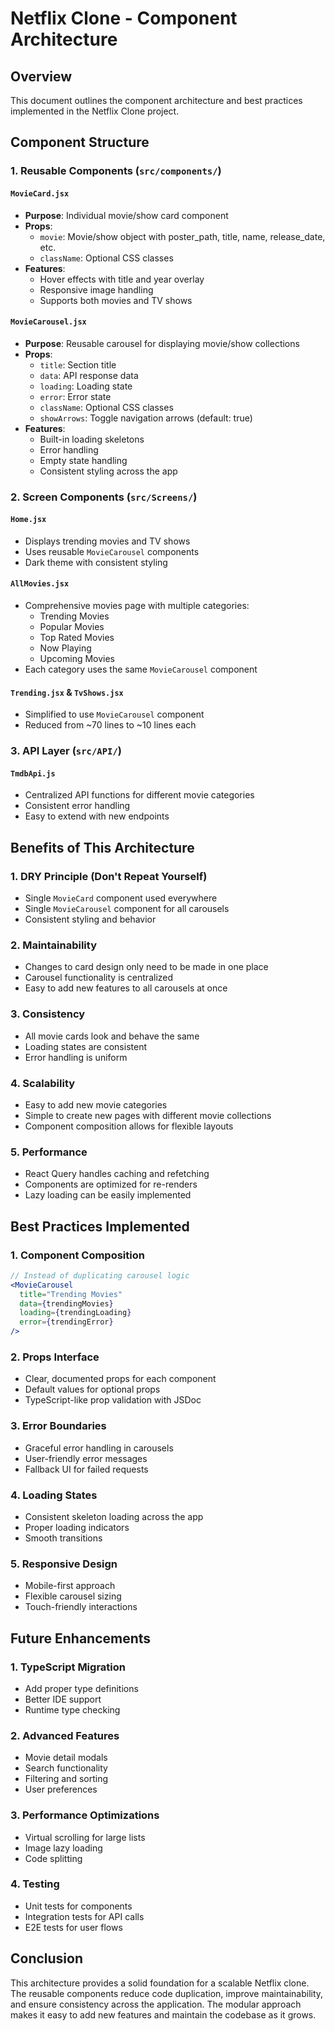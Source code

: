 # Netflix Clone - Component Architecture

## Overview
This document outlines the component architecture and best practices implemented in the Netflix Clone project.

## Component Structure

### 1. Reusable Components (`src/components/`)

#### `MovieCard.jsx`
- **Purpose**: Individual movie/show card component
- **Props**: 
  - `movie`: Movie/show object with poster_path, title, name, release_date, etc.
  - `className`: Optional CSS classes
- **Features**:
  - Hover effects with title and year overlay
  - Responsive image handling
  - Supports both movies and TV shows

#### `MovieCarousel.jsx`
- **Purpose**: Reusable carousel for displaying movie/show collections
- **Props**:
  - `title`: Section title
  - `data`: API response data
  - `loading`: Loading state
  - `error`: Error state
  - `className`: Optional CSS classes
  - `showArrows`: Toggle navigation arrows (default: true)
- **Features**:
  - Built-in loading skeletons
  - Error handling
  - Empty state handling
  - Consistent styling across the app

### 2. Screen Components (`src/Screens/`)

#### `Home.jsx`
- Displays trending movies and TV shows
- Uses reusable `MovieCarousel` components
- Dark theme with consistent styling

#### `AllMovies.jsx`
- Comprehensive movies page with multiple categories:
  - Trending Movies
  - Popular Movies
  - Top Rated Movies
  - Now Playing
  - Upcoming Movies
- Each category uses the same `MovieCarousel` component

#### `Trending.jsx` & `TvShows.jsx`
- Simplified to use `MovieCarousel` component
- Reduced from ~70 lines to ~10 lines each

### 3. API Layer (`src/API/`)

#### `TmdbApi.js`
- Centralized API functions for different movie categories
- Consistent error handling
- Easy to extend with new endpoints

## Benefits of This Architecture

### 1. **DRY Principle (Don't Repeat Yourself)**
- Single `MovieCard` component used everywhere
- Single `MovieCarousel` component for all carousels
- Consistent styling and behavior

### 2. **Maintainability**
- Changes to card design only need to be made in one place
- Carousel functionality is centralized
- Easy to add new features to all carousels at once

### 3. **Consistency**
- All movie cards look and behave the same
- Loading states are consistent
- Error handling is uniform

### 4. **Scalability**
- Easy to add new movie categories
- Simple to create new pages with different movie collections
- Component composition allows for flexible layouts

### 5. **Performance**
- React Query handles caching and refetching
- Components are optimized for re-renders
- Lazy loading can be easily implemented

## Best Practices Implemented

### 1. **Component Composition**
```jsx
// Instead of duplicating carousel logic
<MovieCarousel
  title="Trending Movies"
  data={trendingMovies}
  loading={trendingLoading}
  error={trendingError}
/>
```

### 2. **Props Interface**
- Clear, documented props for each component
- Default values for optional props
- TypeScript-like prop validation with JSDoc

### 3. **Error Boundaries**
- Graceful error handling in carousels
- User-friendly error messages
- Fallback UI for failed requests

### 4. **Loading States**
- Consistent skeleton loading across the app
- Proper loading indicators
- Smooth transitions

### 5. **Responsive Design**
- Mobile-first approach
- Flexible carousel sizing
- Touch-friendly interactions

## Future Enhancements

### 1. **TypeScript Migration**
- Add proper type definitions
- Better IDE support
- Runtime type checking

### 2. **Advanced Features**
- Movie detail modals
- Search functionality
- Filtering and sorting
- User preferences

### 3. **Performance Optimizations**
- Virtual scrolling for large lists
- Image lazy loading
- Code splitting

### 4. **Testing**
- Unit tests for components
- Integration tests for API calls
- E2E tests for user flows

## Conclusion

This architecture provides a solid foundation for a scalable Netflix clone. The reusable components reduce code duplication, improve maintainability, and ensure consistency across the application. The modular approach makes it easy to add new features and maintain the codebase as it grows. 